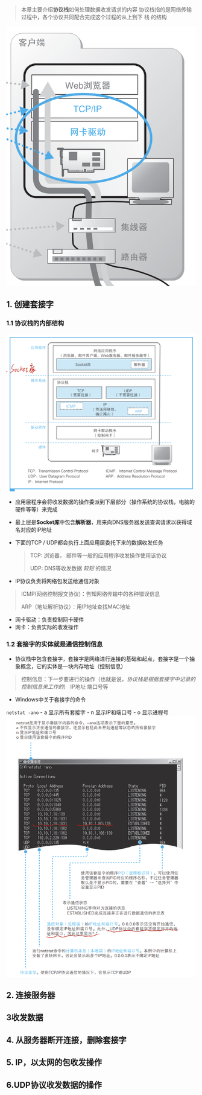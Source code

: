> 本章主要介绍**协议栈**如何处理数据收发请求的内容
> 协议栈指的是网络传输过程中，各个协议共同配合完成这个过程的从上到下 栈 的结构

![](img\2.1.png)

## 1. 创建套接字

### 1.1 协议栈的内部结构
![](img\2.2.png)
- 应用层程序会将收发数据的操作委派到下层部分（操作系统的协议栈，电脑的硬件等等）来完成
- 最上层是**Socket库**中包含**解析器**，用来向DNS服务器发送查询请求以获得域名对应的IP地址
- 下面的TCP / UDP都会执行上面应用层委托下来的数据收发任务

  > TCP:  浏览器， 邮件等一般的应用程序收发操作使用该协议
  >
  > UDP: DNS等收发数据 *较短* 的情况
-  IP协议负责将网络包发送给通信对象

  > ICMP(网络控制报文协议)：告知网络传输中的各种错误信息
  >
  > ARP（地址解析协议）：用IP地址查找MAC地址
- 网卡驱动：负责控制网卡硬件
- 网卡：负责实际的收发操作

### 1.2 套接字的实体就是通信控制信息
- 协议栈中包含套接字，套接字是网络进行连接的基础和起点，套接字是一个抽象概念，它的实体是一块内存地址（控制信息）
 > 控制信息：下一步要进行的操作（也就是说，*协议栈是根据套接字中记录的控制信息来工作的*）
 > IP地址
 > 端口号等
 > 

- Windows中关于套接字的命令

``netstat -ano``
	- a 显示所有套接字
	- n 显示IP和端口号
	- o 显示进程号
	![](./img/2.3.png)


## 2. 连接服务器



## 3收发数据



##  4. 从服务器断开连接，删除套接字



## 5. IP，以太网的包收发操作



##  6.UDP协议收发数据的操作


